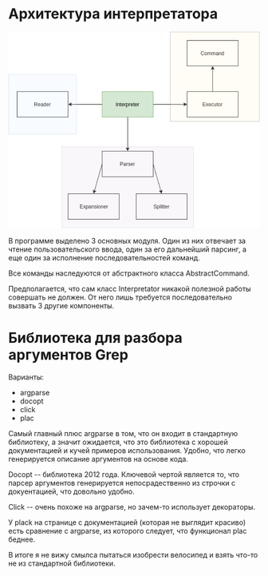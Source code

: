 # Архитектура интерпретатора

![architecture](architecture.png)

В программе выделено 3 основных модуля. Один из них отвечает за чтение пользовательского ввода, один
за его дальнейший парсинг, а еще один за исполнение последовательностей команд. 

Все команды наследуются от абстрактного класса AbstractCommand.

Предполагается, что сам класс Interpretator никакой полезной работы совершать не должен. 
От него лишь требуется последовательно вызвать 3 другие компоненты.

# Библиотека для разбора аргументов Grep
Варианты:
* argparse 
* docopt
* click
* plac

Самый главный плюс argparse в том, что он входит в стандартную
библиотеку, а значит ожидается, что это библиотека с хорошей документацией
и кучей примеров использования. Удобно, что легко генерируется 
описание аргументов на основе кода.

Docopt -- библиотека 2012 года. Ключевой чертой является то, 
что парсер аргументов генерируется непосрадественно из строчки 
с докуентацией, что довольно удобно.

Click -- очень похоже на argparse, но зачем-то использует декораторы.

У plack на странице с документацией (которая не выглядит красиво) есть 
сравнение с argparse, из которого следует, что функционал plac беднее.

В итоге я не вижу смылса пытаться изобрести велосипед и взять что-то 
не из стандартной библиотеки.
